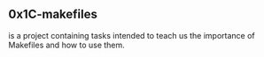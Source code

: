 ## 0x1C-makefiles
is a project containing tasks intended to teach us the importance of Makefiles and how to use them.
